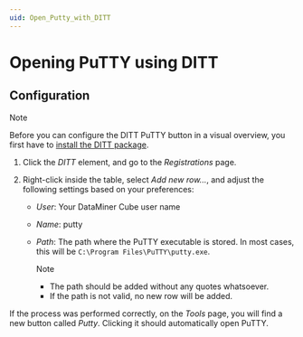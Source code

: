 ```yaml
---
uid: Open_Putty_with_DITT
---
```


# Opening PuTTY using DITT

## Configuration

> [!NOTE]
> Before you can configure the DITT PuTTY button in a visual overview, you first have to [install the DITT package](xref:Installing_DITT).

1. Click the *DITT* element, and go to the *Registrations* page.

1. Right-click inside the table, select *Add new row...*, and adjust the following settings based on your preferences:

   - *User*: Your DataMiner Cube user name

   - *Name*: putty

   - *Path*: The path where the PuTTY executable is stored. In most cases, this will be `C:\Program Files\PuTTY\putty.exe`.

     > [!NOTE]
     >
     > - The path should be added without any quotes whatsoever.
     > - If the path is not valid, no new row will be added.

If the process was performed correctly, on the *Tools* page, you will find a new button called *Putty*. Clicking it should automatically open PuTTY.
